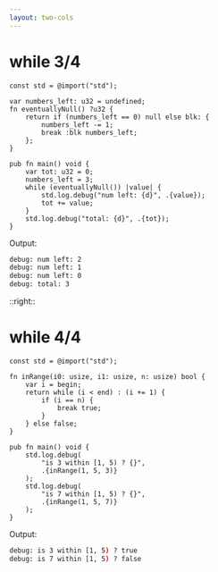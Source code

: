 ```yaml
---
layout: two-cols
---
```

<h1>while 3/4</h1>

<Transform scale="0.85">

```text {all|14|all}
const std = @import("std");

var numbers_left: u32 = undefined;
fn eventuallyNull() ?u32 {
    return if (numbers_left == 0) null else blk: {
        numbers_left -= 1;
        break :blk numbers_left;
    };
}

pub fn main() void {
    var tot: u32 = 0;
    numbers_left = 3;
    while (eventuallyNull()) |value| {
        std.log.debug("num left: {d}", .{value});
        tot += value;
    }
    std.log.debug("total: {d}", .{tot});
}
```

Output:

```sh
debug: num left: 2
debug: num left: 1
debug: num left: 0
debug: total: 3
```

</Transform>

::right::

<h1>while 4/4</h1>

<Transform scale="0.85">

```text {all|9|all}
const std = @import("std");

fn inRange(i0: usize, i1: usize, n: usize) bool {
    var i = begin;
    return while (i < end) : (i += 1) {
        if (i == n) {
            break true;
        }
    } else false;
}

pub fn main() void {
    std.log.debug(
        "is 3 within [1, 5) ? {}",
        .{inRange(1, 5, 3)}
    );
    std.log.debug(
        "is 7 within [1, 5) ? {}",
        .{inRange(1, 5, 7)}
    );
}
```

Output:

```sh
debug: is 3 within [1, 5) ? true
debug: is 7 within [1, 5) ? false
```

</Transform>

<!--
We can use a **capture** in a `while` loop. If the captured value is null, the while exits automatically.

Maybe cite:

- `labeled while`: https://ziglang.org/documentation/master/#Labeled-while
- `inline while`: https://ziglang.org/documentation/master/#inline-while
-->

